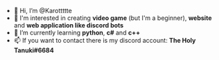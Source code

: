 - 👋 Hi, I’m @Karottttte
- 👀 I'm interested in creating **video game** (but I'm a beginner), **website** and **web application like discord bots**
- 🌱 I’m currently learning **python**, **c#** and **c++**
- 📫 If you want to contact there is my discord account: **The Holy Tanuki#6684**

<!---
Karottttte/Karottttte is a ✨ special ✨ repository because its `README.md` (this file) appears on your GitHub profile.
You can click the Preview link to take a look at your changes.
--->
